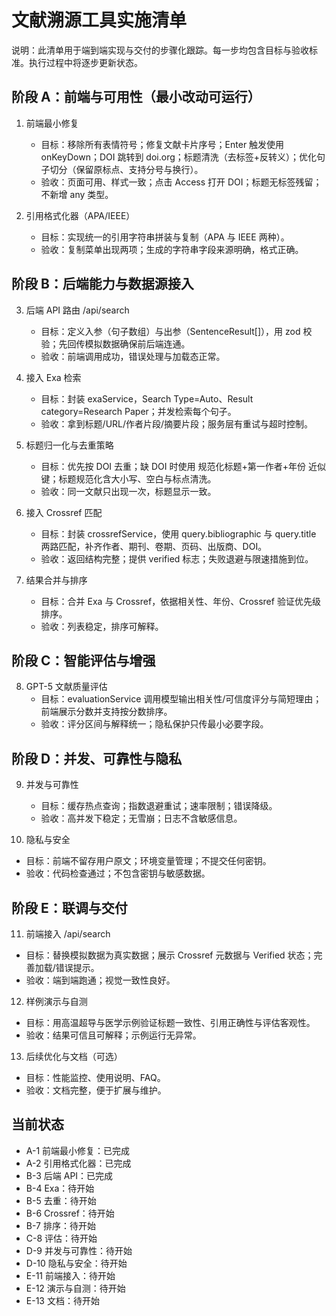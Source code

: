 # 文献溯源工具实施清单

说明：此清单用于端到端实现与交付的步骤化跟踪。每一步均包含目标与验收标准。执行过程中将逐步更新状态。

## 阶段 A：前端与可用性（最小改动可运行）

1. 前端最小修复

   - 目标：移除所有表情符号；修复文献卡片序号；Enter 触发使用 onKeyDown；DOI 跳转到 doi.org；标题清洗（去标签+反转义）；优化句子切分（保留原标点、支持分号与换行）。
   - 验收：页面可用、样式一致；点击 Access 打开 DOI；标题无标签残留；不新增 any 类型。
2. 引用格式化器（APA/IEEE）

   - 目标：实现统一的引用字符串拼装与复制（APA 与 IEEE 两种）。
   - 验收：复制菜单出现两项；生成的字符串字段来源明确，格式正确。

## 阶段 B：后端能力与数据源接入

3. 后端 API 路由 /api/search

   - 目标：定义入参（句子数组）与出参（SentenceResult[]），用 zod 校验；先回传模拟数据确保前后端连通。
   - 验收：前端调用成功，错误处理与加载态正常。
4. 接入 Exa 检索

   - 目标：封装 exaService，Search Type=Auto、Result category=Research Paper；并发检索每个句子。
   - 验收：拿到标题/URL/作者片段/摘要片段；服务层有重试与超时控制。
5. 标题归一化与去重策略

   - 目标：优先按 DOI 去重；缺 DOI 时使用 规范化标题+第一作者+年份 近似键；标题规范化含大小写、空白与标点清洗。
   - 验收：同一文献只出现一次，标题显示一致。
6. 接入 Crossref 匹配

   - 目标：封装 crossrefService，使用 query.bibliographic 与 query.title 两路匹配，补齐作者、期刊、卷期、页码、出版商、DOI。
   - 验收：返回结构完整；提供 verified 标志；失败退避与限速措施到位。
7. 结果合并与排序

   - 目标：合并 Exa 与 Crossref，依据相关性、年份、Crossref 验证优先级排序。
   - 验收：列表稳定，排序可解释。

## 阶段 C：智能评估与增强

8. GPT-5 文献质量评估
   - 目标：evaluationService 调用模型输出相关性/可信度评分与简短理由；前端展示分数并支持按分数排序。
   - 验收：评分区间与解释统一；隐私保护只传最小必要字段。

## 阶段 D：并发、可靠性与隐私

9. 并发与可靠性

   - 目标：缓存热点查询；指数退避重试；速率限制；错误降级。
   - 验收：高并发下稳定；无雪崩；日志不含敏感信息。
10. 隐私与安全

- 目标：前端不留存用户原文；环境变量管理；不提交任何密钥。
- 验收：代码检查通过；不包含密钥与敏感数据。

## 阶段 E：联调与交付

11. 前端接入 /api/search

- 目标：替换模拟数据为真实数据；展示 Crossref 元数据与 Verified 状态；完善加载/错误提示。
- 验收：端到端跑通；视觉一致性良好。

12. 样例演示与自测

- 目标：用高温超导与医学示例验证标题一致性、引用正确性与评估客观性。
- 验收：结果可信且可解释；示例运行无异常。

13. 后续优化与文档（可选）

- 目标：性能监控、使用说明、FAQ。
- 验收：文档完整，便于扩展与维护。

## 当前状态

- A-1 前端最小修复：已完成
- A-2 引用格式化器：已完成
- B-3 后端 API：已完成
- B-4 Exa：待开始
- B-5 去重：待开始
- B-6 Crossref：待开始
- B-7 排序：待开始
- C-8 评估：待开始
- D-9 并发与可靠性：待开始
- D-10 隐私与安全：待开始
- E-11 前端接入：待开始
- E-12 演示与自测：待开始
- E-13 文档：待开始
